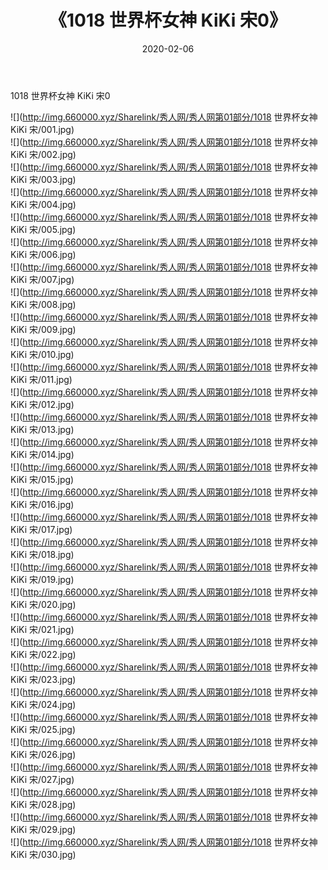 ﻿---
layout: post
title:  《1018 世界杯女神 KiKi 宋0》
date:   2020-02-06
img: http://img.660000.xyz/Sharelink/秀人网/秀人网第01部分/1018 世界杯女神 KiKi 宋0/000.jpg
categories: [美女, 清纯, 唯美]
---

1018 世界杯女神 KiKi 宋0

  ![](http://img.660000.xyz/Sharelink/秀人网/秀人网第01部分/1018 世界杯女神 KiKi 宋/001.jpg) <br> ![](http://img.660000.xyz/Sharelink/秀人网/秀人网第01部分/1018 世界杯女神 KiKi 宋/002.jpg) <br> ![](http://img.660000.xyz/Sharelink/秀人网/秀人网第01部分/1018 世界杯女神 KiKi 宋/003.jpg) <br> ![](http://img.660000.xyz/Sharelink/秀人网/秀人网第01部分/1018 世界杯女神 KiKi 宋/004.jpg) <br> ![](http://img.660000.xyz/Sharelink/秀人网/秀人网第01部分/1018 世界杯女神 KiKi 宋/005.jpg) <br> ![](http://img.660000.xyz/Sharelink/秀人网/秀人网第01部分/1018 世界杯女神 KiKi 宋/006.jpg) <br> ![](http://img.660000.xyz/Sharelink/秀人网/秀人网第01部分/1018 世界杯女神 KiKi 宋/007.jpg) <br> ![](http://img.660000.xyz/Sharelink/秀人网/秀人网第01部分/1018 世界杯女神 KiKi 宋/008.jpg) <br> ![](http://img.660000.xyz/Sharelink/秀人网/秀人网第01部分/1018 世界杯女神 KiKi 宋/009.jpg) <br> ![](http://img.660000.xyz/Sharelink/秀人网/秀人网第01部分/1018 世界杯女神 KiKi 宋/010.jpg) <br> ![](http://img.660000.xyz/Sharelink/秀人网/秀人网第01部分/1018 世界杯女神 KiKi 宋/011.jpg) <br> ![](http://img.660000.xyz/Sharelink/秀人网/秀人网第01部分/1018 世界杯女神 KiKi 宋/012.jpg) <br> ![](http://img.660000.xyz/Sharelink/秀人网/秀人网第01部分/1018 世界杯女神 KiKi 宋/013.jpg) <br> ![](http://img.660000.xyz/Sharelink/秀人网/秀人网第01部分/1018 世界杯女神 KiKi 宋/014.jpg) <br> ![](http://img.660000.xyz/Sharelink/秀人网/秀人网第01部分/1018 世界杯女神 KiKi 宋/015.jpg) <br> ![](http://img.660000.xyz/Sharelink/秀人网/秀人网第01部分/1018 世界杯女神 KiKi 宋/016.jpg) <br> ![](http://img.660000.xyz/Sharelink/秀人网/秀人网第01部分/1018 世界杯女神 KiKi 宋/017.jpg) <br> ![](http://img.660000.xyz/Sharelink/秀人网/秀人网第01部分/1018 世界杯女神 KiKi 宋/018.jpg) <br> ![](http://img.660000.xyz/Sharelink/秀人网/秀人网第01部分/1018 世界杯女神 KiKi 宋/019.jpg) <br> ![](http://img.660000.xyz/Sharelink/秀人网/秀人网第01部分/1018 世界杯女神 KiKi 宋/020.jpg) <br> ![](http://img.660000.xyz/Sharelink/秀人网/秀人网第01部分/1018 世界杯女神 KiKi 宋/021.jpg) <br> ![](http://img.660000.xyz/Sharelink/秀人网/秀人网第01部分/1018 世界杯女神 KiKi 宋/022.jpg) <br> ![](http://img.660000.xyz/Sharelink/秀人网/秀人网第01部分/1018 世界杯女神 KiKi 宋/023.jpg) <br> ![](http://img.660000.xyz/Sharelink/秀人网/秀人网第01部分/1018 世界杯女神 KiKi 宋/024.jpg) <br> ![](http://img.660000.xyz/Sharelink/秀人网/秀人网第01部分/1018 世界杯女神 KiKi 宋/025.jpg) <br> ![](http://img.660000.xyz/Sharelink/秀人网/秀人网第01部分/1018 世界杯女神 KiKi 宋/026.jpg) <br> ![](http://img.660000.xyz/Sharelink/秀人网/秀人网第01部分/1018 世界杯女神 KiKi 宋/027.jpg) <br> ![](http://img.660000.xyz/Sharelink/秀人网/秀人网第01部分/1018 世界杯女神 KiKi 宋/028.jpg) <br> ![](http://img.660000.xyz/Sharelink/秀人网/秀人网第01部分/1018 世界杯女神 KiKi 宋/029.jpg) <br> ![](http://img.660000.xyz/Sharelink/秀人网/秀人网第01部分/1018 世界杯女神 KiKi 宋/030.jpg) <br>
